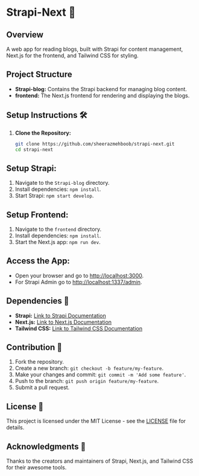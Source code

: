 # Strapi-Next 🚀

## Overview
A web app for reading blogs, built with Strapi for content management, Next.js for the frontend, and Tailwind CSS for styling.

## Project Structure
- **Strapi-blog:** Contains the Strapi backend for managing blog content.
- **frontend:** The Next.js frontend for rendering and displaying the blogs.

## Setup Instructions 🛠️
1. **Clone the Repository:**
   ```bash
   git clone https://github.com/sheerazmehboob/strapi-next.git
   cd strapi-next

## Setup Strapi:

1. Navigate to the `Strapi-blog` directory.
2. Install dependencies: `npm install`.
3. Start Strapi: `npm start develop`.

## Setup Frontend:

1. Navigate to the `frontend` directory.
2. Install dependencies: `npm install`.
3. Start the Next.js app: `npm run dev`.

## Access the App:

- Open your browser and go to [http://localhost:3000](http://localhost:3000).
- For Strapi Admin go to [http://localhost:1337/admin](http://localhost:1337/admin).

## Dependencies 🧩

- **Strapi:** [Link to Strapi Documentation](https://docs.strapi.io/dev-docs/intro)
- **Next.js:** [Link to Next.js Documentation](https://nextjs.org/docs)
- **Tailwind CSS:** [Link to Tailwind CSS Documentation](https://tailwindcss.com/docs/)

## Contribution 🤝

1. Fork the repository.
2. Create a new branch: `git checkout -b feature/my-feature`.
3. Make your changes and commit: `git commit -m 'Add some feature'`.
4. Push to the branch: `git push origin feature/my-feature`.
5. Submit a pull request.

## License 📜

This project is licensed under the MIT License - see the [LICENSE](LICENSE) file for details.

## Acknowledgments 🙌

Thanks to the creators and maintainers of Strapi, Next.js, and Tailwind CSS for their awesome tools.
